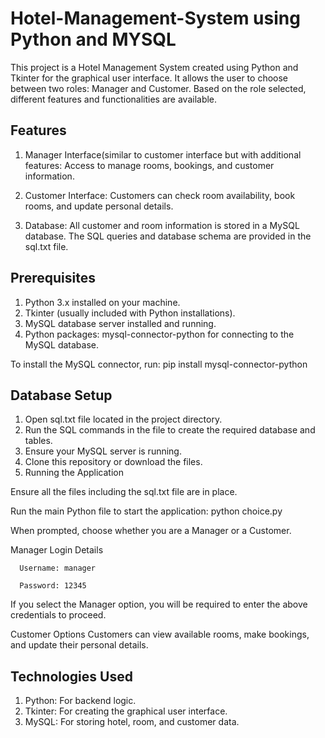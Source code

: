 # Hotel-Management-System using Python and MYSQL

This project is a Hotel Management System created using Python and Tkinter for the graphical user interface. It allows the user to choose between two roles: Manager and Customer. Based on the role selected, different features and functionalities are available.

## Features

1) Manager Interface(similar to customer interface but with additional features:
      Access to manage rooms, bookings, and customer information.


2) Customer Interface:
      Customers can check room availability, book rooms, and update personal details.


3) Database:
    All customer and room information is stored in a MySQL database.
    The SQL queries and database schema are provided in the sql.txt file.


## Prerequisites

   1) Python 3.x installed on your machine.
   2) Tkinter (usually included with Python installations).
   3) MySQL database server installed and running.
   4) Python packages: mysql-connector-python for connecting to the MySQL database.
      

To install the MySQL connector, run:
pip install mysql-connector-python

## Database Setup
   1) Open sql.txt file located in the project directory.
   2) Run the SQL commands in the file to create the required database and tables.
   3) Ensure your MySQL server is running.
   4) Clone this repository or download the files.
   5) Running the Application 

Ensure all the files including the sql.txt file are in place.

Run the main Python file to start the application: python choice.py

When prompted, choose whether you are a Manager or a Customer.

Manager Login Details

      Username: manager
      
      Password: 12345

If you select the Manager option, you will be required to enter the above credentials to proceed.

Customer Options
Customers can view available rooms, make bookings, and update their personal details.

## Technologies Used
   1) Python: For backend logic.
   2) Tkinter: For creating the graphical user interface.
   3) MySQL: For storing hotel, room, and customer data.
